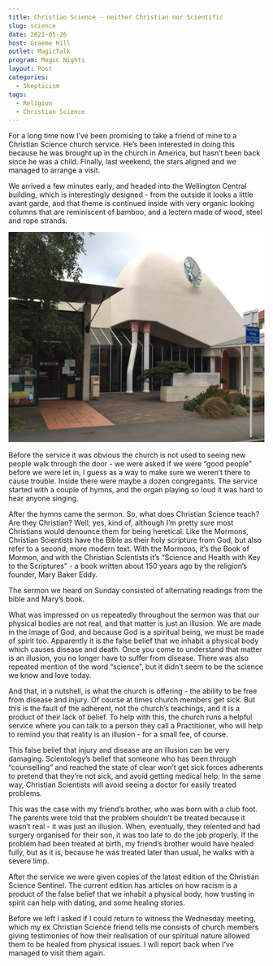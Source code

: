 ```yaml
---
title: Christian Science - neither Christian nor Scientific
slug: science
date: 2021-05-26
host: Graeme Hill
outlet: MagicTalk
program: Magic Nights
layout: Post
categories:
  - Skepticism
tags:
  - Religion
  - Christian Science
---
```



For a long time now I’ve been promising to take a friend of mine to a Christian Science church service. He’s been interested in doing this because he was brought up in the church in America, but hasn’t been back since he was a child. Finally, last weekend, the stars aligned and we managed to arrange a visit.

<!-- more -->

We arrived a few minutes early, and headed into the Wellington Central building, which is interestingly designed - from the outside it looks a little avant garde, and that theme is continued inside with very organic looking columns that are reminiscent of bamboo, and a lectern made of wood, steel and rope strands.

![Wellington Christian Science](./Cb98eW1WAAA0JbM.jpg)

Before the service it was obvious the church is not used to seeing new people walk through the door - we were asked if we were “good people” before we were let in, I guess as a way to make sure we weren’t there to cause trouble. Inside there were maybe a dozen congregants. The service started with a couple of hymns, and the organ playing so loud it was hard to hear anyone singing.

After the hymns came the sermon. So, what does Christian Science teach? Are they Christian? Well, yes, kind of, although I’m pretty sure most Christians would denounce them for being heretical. Like the Mormons, Christian Scientists have the Bible as their holy scripture from God, but also refer to a second, more modern text. With the Mormons, it’s the Book of Mormon, and with the Christian Scientists it’s “Science and Health with Key to the Scriptures” - a book written about 150 years ago by the religion’s founder, Mary Baker Eddy.

The sermon we heard on Sunday consisted of alternating readings from the bible and Mary’s book.

What was impressed on us repeatedly throughout the sermon was that our physical bodies are not real, and that matter is just an illusion. We are made in the image of God, and because God is a spiritual being, we must be made of spirit too. Apparently it is the false belief that we inhabit a physical body which causes disease and death. Once you come to understand that matter is an illusion, you no longer have to suffer from disease. There was also repeated mention of the word “science”, but it didn’t seem to be the science we know and love today.

And that, in a nutshell, is what the church is offering - the ability to be free from disease and injury. Of course at times church members get sick. But this is the fault of the adherent, not the church’s teachings, and it is a product of their lack of belief. To help with this, the church runs a helpful service where you can talk to a person they call a Practitioner, who will help to remind you that reality is an illusion - for a small fee, of course.

This false belief that injury and disease are an illusion can be very damaging. Scientology’s belief that someone who has been through “counselling” and reached the state of clear won’t get sick forces adherents to pretend that they’re not sick, and avoid getting medical help. In the same way, Christian Scientists will avoid seeing a doctor for easily treated problems.

This was the case with my friend’s brother, who was born with a club foot. The parents were told that the problem shouldn’t be treated because it wasn’t real - it was just an illusion. When, eventually, they relented and had surgery organised for their son, it was too late to do the job properly. If the problem had been treated at birth, my friend’s brother would have healed fully, but as it is, because he was treated later than usual, he walks with a severe limp.

After the service we were given copies of the latest edition of the Christian Science Sentinel. The current edition has articles on how racism is a product of the false belief that we inhabit a physical body, how trusting in spirit can help with dating, and some healing stories.

Before we left I asked if I could return to witness the Wednesday meeting, which my ex Christian Science friend tells me consists of church members giving testimonies of how their realisation of our spiritual nature allowed them to be healed from physical issues. I will report back when I’ve managed to visit them again.
